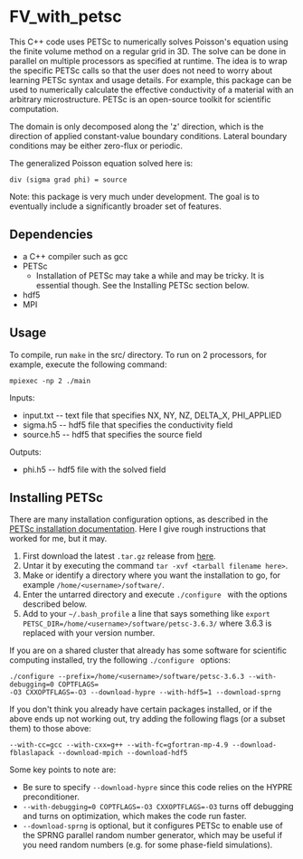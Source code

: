 # FV_with_petsc

This C++ code uses PETSc to numerically solves Poisson's equation using the finite volume method on a regular grid in 3D.
The solve can be done in parallel on multiple processors as specified at runtime. 
The idea is to wrap the specific PETSc calls so that the user does not need to worry about learning PETSc syntax and usage details.
For example, this package can be used to numerically calculate the effective conductivity of a material with an arbitrary microstructure.
PETSc is an open-source toolkit for scientific computation.

The domain is only decomposed along the 'z' direction, which is the direction of applied constant-value boundary conditions. 
Lateral boundary conditions may be either zero-flux or periodic.

The generalized Poisson equation solved here is:

```
div (sigma grad phi) = source
```

Note: this package is very much under development. The goal is to eventually include a significantly broader set of features.

## Dependencies

- a C++ compiler such as gcc
- PETSc
    - Installation of PETSc may take a while and may be tricky. It is essential though. See the Installing PETSc section below.
- hdf5
- MPI

## Usage

To compile, run `make` in the src/ directory. To run on 2 processors, for example, execute the following command:

```
mpiexec -np 2 ./main
```

Inputs:
- input.txt -- text file that specifies NX, NY, NZ, DELTA_X, PHI_APPLIED
- sigma.h5 -- hdf5 file that specifies the conductivity field
- source.h5 -- hdf5 that specifies the source field

Outputs:
- phi.h5 -- hdf5 file with the solved field

## Installing PETSc

There are many installation configuration options, as described in the [PETSc installation documentation](http://www.mcs.anl.gov/petsc/documentation/installation.html).
Here I give rough instructions that worked for me, but it may.

1. First download the latest `.tar.gz` release from [here](http://www.mcs.anl.gov/petsc/download/index.html). 
2. Untar it by executing the command `tar -xvf <tarball filename here>`. 
3. Make or identify a directory where you want the installation to go, for example `/home/<username>/software/`.
4. Enter the untarred directory and execute `./configure ` with the options described below.
5. Add to your `~/.bash_profile` a line that says something like `export PETSC_DIR=/home/<username>/software/petsc-3.6.3/` where 3.6.3 is replaced with your version number.

If you are on a shared cluster that already has some software for scientific computing installed, try the following `./configure ` options:

```
./configure --prefix=/home/<username>/software/petsc-3.6.3 --with-debugging=0 COPTFLAGS=
-O3 CXXOPTFLAGS=-O3 --download-hypre --with-hdf5=1 --download-sprng
```

If you don't think you already have certain packages installed, or if the above ends up not working out, try adding the following flags (or a subset them) to those above:

```
--with-cc=gcc --with-cxx=g++ --with-fc=gfortran-mp-4.9 --download-fblaslapack --download-mpich --download-hdf5
```

Some key points to note are:
- Be sure to specify `--download-hypre` since this code relies on the HYPRE preconditioner.
- `--with-debugging=0 COPTFLAGS=-O3 CXXOPTFLAGS=-O3` turns off debugging and turns on optimization, which makes the code run faster.
- `--download-sprng` is optional, but it configures PETSc to enable use of the SPRNG parallel random number generator, which may be useful if you need random numbers (e.g. for some phase-field simulations).